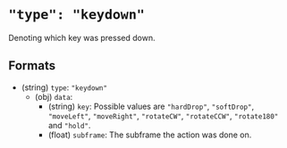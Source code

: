 # `"type": "keydown"`

Denoting which key was pressed down.

## Formats

* (string) `type`: `"keydown"`
  * (obj) `data`:
    * (string) `key`: Possible values are `"hardDrop"`, `"softDrop"`, `"moveLeft"`, `"moveRight"`, `"rotateCW"`, `"rotateCCW"`, `"rotate180"` and `"hold"`.
    * (float) `subframe`: The subframe the action was done on.

